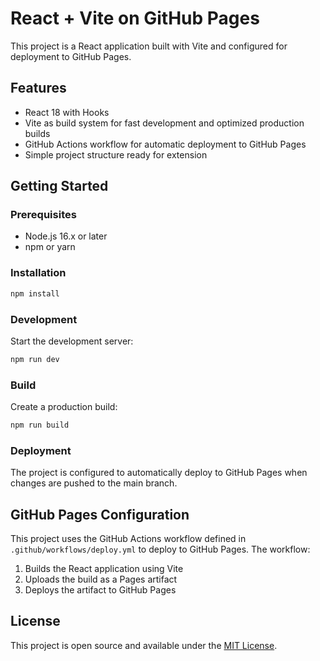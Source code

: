 # React + Vite on GitHub Pages

This project is a React application built with Vite and configured for deployment to GitHub Pages.

## Features

- React 18 with Hooks
- Vite as build system for fast development and optimized production builds
- GitHub Actions workflow for automatic deployment to GitHub Pages
- Simple project structure ready for extension

## Getting Started

### Prerequisites

- Node.js 16.x or later
- npm or yarn

### Installation

```bash
npm install
```

### Development

Start the development server:

```bash
npm run dev
```

### Build

Create a production build:

```bash
npm run build
```

### Deployment

The project is configured to automatically deploy to GitHub Pages when changes are pushed to the main branch.

## GitHub Pages Configuration

This project uses the GitHub Actions workflow defined in `.github/workflows/deploy.yml` to deploy to GitHub Pages. The workflow:

1. Builds the React application using Vite
2. Uploads the build as a Pages artifact
3. Deploys the artifact to GitHub Pages

## License

This project is open source and available under the [MIT License](LICENSE).